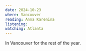 ```yaml
---
date: 2024-10-23
where: Vancouver
reading: Anna Karenina
listening: 
watching: Atlanta
---
```


In Vancouver for the rest of the year. 
